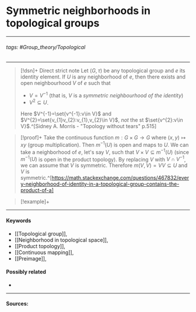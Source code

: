 # Symmetric neighborhoods in topological groups
***
###### tags: #Group_theory/Topological 
***
>[!dsn]+ Direct strict note
>Let $(G,\tau)$ be any topological group and $e$ its identity element. If $U$ is any neighborhood of $e$, then there exists and open neighbourhood $V$ of $e$ such that
>- $V=V^{-1}$ (that is, $V$ is a *symmetric neighbourhood of the identity*)
>- $V^{2}\subseteq U$.
>
>Here $V^{-1}=\set{v^{-1}:v\in V}$ and $V^{2}=\set{v_{1}v_{2}:v_{1},v_{2}\in V}$, *not* the st $\set{v^{2}:v\in V}$.^[Sidney A. Morris - "Topology without tears" p.515]

>[!proof]+
>Take the continuous function $m:G\times G\to G$ where $(x,y)\mapsto xy$ (group multiplication). Then $m^{-1}(U)$ is open and maps to $U$. We can take a neighborhood of $e$, let's say $V$, such that $V\times V\subseteq m^{-1}(U)$ (since $m^{-1}(U)$ is open in the product topology). By replacing $V$ with $V\cap V^{-1}$, we can assume that $V$ is symmetric. Therefore $m(V,V)=VV\subseteq U$ and $V$ is symmetric.^[https://math.stackexchange.com/questions/467832/every-neighborhood-of-identity-in-a-topological-group-contains-the-product-of-a]

>[!example]+ 
>
***
#### Keywords
- [[Topological group]],
- [[Neighborhood in topological space]],
- [[Product topology]],
- [[Continuous mapping]],
- [[Preimage]],
#### Possibly related
- 
***
#### Sources: